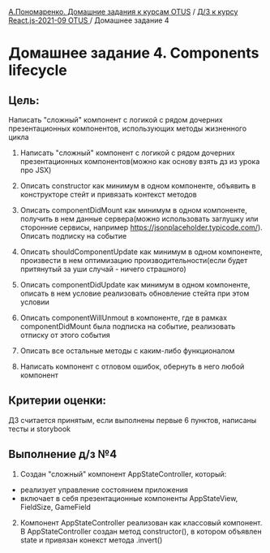 [А.Пономаренко. Домашние задания к курсам OTUS](../../README.md) / [Д/З к курсу React.js-2021-09 OTUS ](../README.md) / Домашнее задание 4

# Домашнее задание 4. Components lifecycle

## Цель:

Написать "сложный" компонент с логикой с рядом дочерних презентационных компонентов, использующих методы жизненного цикла 

1. Написать "сложный" компонент с логикой с рядом дочерних презентационных компонентов(можно как основу взять дз из урока про JSX)

2. Описать constructor как минимум в одном компоненте, объявить в конструкторе стейт и привязать контекст методов

3. Описать componentDidMount как минимум в одном компоненте, получить в нем данные сервера(можно использовать заглушку или сторонние сервисы, например https://jsonplaceholder.typicode.com/). Описать подписку на событие

4. Описать shouldComponentUpdate как минимум в одном компоненте, произвести в нем оптимизацию производительности(если будет притянутый за уши случай - ничего страшного)

5. Описать componentDidUpdate как минимум в одном компоненте, описать в нем условие реализовать обновление стейта при этом условии
    
6. Описать componentWillUnmout в компоненте, где в рамках componentDidMount была подписка на событие, реализовать отписку от этого события

7. Описать все остальные методы с каким-либо функционалом

8. Написать компонент с отловом ошибок, обернуть в него любой компонент

## Критерии оценки:

ДЗ считается принятым, если выполнены первые 6 пунктов, написаны тесты и storybook


## Выполнение д/з №4
1. Создан "сложный" компонент AppStateController, который: 
- реализует управление состоянием приложения
- включает в себя презентационные компоненты AppStateView, FieldSize, GameField

2. Компонент AppStateController реализован как классовый компонент. В AppStateController создан метод constructor(), в котором объявлен state и привязан конекст метода .invert()

